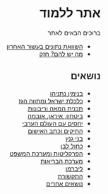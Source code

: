 <div dir="rtl" markdown="1">

# אתר ללמוד

ברוכים הבאים לאתר

* [השוואת נתונים בעשור האחרון](https://twitter.com/ZafrirRon/status/1228310457527734272?s=20)
* [מה יש להם? חזק](https://youtu.be/DGaEOUj5F3U)

## נושאים

* [בנימין נתניהו](content/bibi.md)
* [כלכלת ישראל ומתווה הגז](content/economy.md)
* [תכנית המאה וריבונות](content/deal_100.md)
* [ביטחון, איראן, אובמה](content/security.md)
* [יחסים עם העולם הערבי](content/arab_world.md)
* [התיקים וכתב האישום](content/cases.md)
* [בני גנץ](content/gantz.md)
* [כחול לבן](content/blue_white.md)
* [הפרקליטות ומערכת המשפט](content/justice.md)
* [מערכת הבריאות](content/health.md)
* [ליברמן](content/liberman.md)
* [התקשורת](content/the_media.md)
* [נושאים אחרים](content/other.md)

</div>

